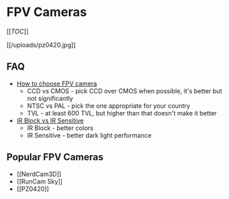 # FPV Cameras

[[_TOC_]]

[[/uploads/pz0420.jpg]]

## FAQ

* [How to choose FPV camera](http://blog.oscarliang.net/best-fpv-camera-quadcopter/)
  * CCD vs CMOS - pick CCD over CMOS when possible, it's better but not significantly
  * NTSC vs PAL - pick the one appropriate for your country
  * TVL - at least 600 TVL, but higher than that doesn't make it better
* [IR Block vs IR Sensitive](http://blog.oscarliang.net/ir-block-ir-sensitive/)
  * IR Block - better colors
  * IR Sensitive - better dark light performance

## Popular FPV Cameras

* [[NerdCam3D]]
* [[RunCam Sky]]
* [[PZ0420]]
